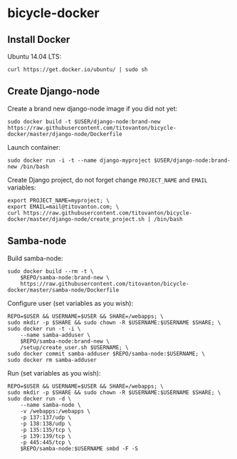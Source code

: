 # bicycle-docker

## Install Docker

Ubuntu 14.04 LTS:

    curl https://get.docker.io/ubuntu/ | sudo sh

## Create Django-node

Create a brand new django-node image if you did not yet:

    sudo docker build -t $USER/django-node:brand-new https://raw.githubusercontent.com/titovanton/bicycle-docker/master/django-node/Dockerfile

Launch container:

    sudo docker run -i -t --name django-myproject $USER/django-node:brand-new /bin/bash

Create Django project, do not forget change `PROJECT_NAME` and `EMAIL` variables:

    export PROJECT_NAME=myproject; \
    export EMAIL=mail@titovanton.com; \
    curl https://raw.githubusercontent.com/titovanton/bicycle-docker/master/django-node/create_project.sh | /bin/bash

## Samba-node

Build samba-node:

    sudo docker build --rm -t \
        $REPO/samba-node:brand-new \
        https://raw.githubusercontent.com/titovanton/bicycle-docker/master/samba-node/Dockerfile

Configure user (set variables as you wish):

    REPO=$USER && USERNAME=$USER && SHARE=/webapps; \
    sudo mkdir -p $SHARE && sudo chown -R $USERNAME:$USERNAME $SHARE; \
    sudo docker run -t -i \
        --name samba-adduser \
        $REPO/samba-node:brand-new \
        /setup/create_user.sh $USERNAME; \
    sudo docker commit samba-adduser $REPO/samba-node:$USERNAME; \
    sudo docker rm samba-adduser

Run (set variables as you wish):

    REPO=$USER && USERNAME=$USER && SHARE=/webapps; \
    sudo mkdir -p $SHARE && sudo chown -R $USERNAME:$USERNAME $SHARE; \
    sudo docker run -d \
        --name samba-node \
        -v /webapps:/webapps \
        -p 137:137/udp \
        -p 138:138/udp \
        -p 135:135/tcp \
        -p 139:139/tcp \
        -p 445:445/tcp \
        $REPO/samba-node:$USERNAME smbd -F -S
